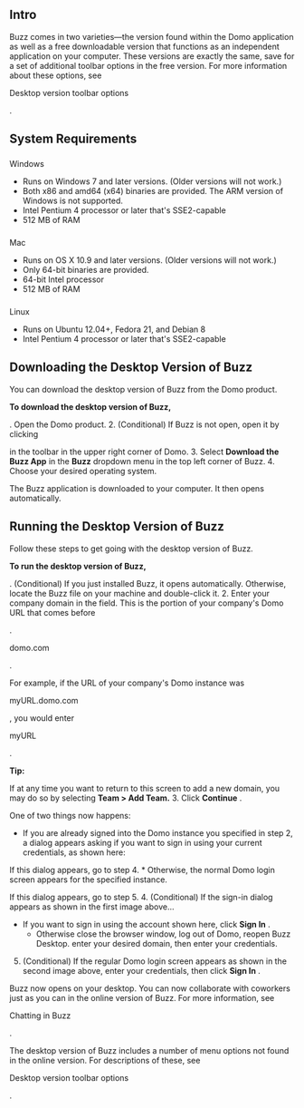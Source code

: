 

Intro
-------

Buzz comes in two varieties—the version found within the Domo application as well as a free downloadable version that functions as an independent application on your computer. These versions are exactly the same, save for a set of additional toolbar options in the free version. For more information about these options, see

Desktop version toolbar options

.


 System Requirements
---------------------


###
 Windows


* Runs on Windows 7 and later versions. (Older versions will not work.)
* Both x86 and amd64 (x64) binaries are provided. The ARM version of Windows is not supported.
* Intel Pentium 4 processor or later that's SSE2-capable
* 512 MB of RAM


###
 Mac


* Runs on OS X 10.9 and later versions. (Older versions will not work.)
* Only 64-bit binaries are provided.
* 64-bit Intel processor
* 512 MB of RAM


###
 Linux


* Runs on Ubuntu 12.04+, Fedora 21, and Debian 8
* Intel Pentium 4 processor or later that's SSE2-capable

Downloading the Desktop Version of Buzz
-----------------------------------------

You can download the desktop version of Buzz from the Domo product.


**To download the desktop version of Buzz,**

. Open the Domo product.
2. (Conditional) If Buzz is not open, open it by clicking

in the toolbar in the upper right corner of Domo.
3. Select
 **Download the Buzz App**
 in the
 **Buzz**
 dropdown menu in the top left corner of Buzz.
4. Choose your desired operating system.

The Buzz application is downloaded to your computer. It then opens automatically.


 Running the Desktop Version of Buzz
-------------------------------------

Follow these steps to get going with the desktop version of Buzz.


**To run the desktop version of Buzz,**

. (Conditional) If you just installed Buzz, it opens automatically. Otherwise, locate the Buzz file on your machine and double-click it.
2. Enter your company domain in the field. This is the portion of your company's Domo URL that comes before

.

domo.com

.

For example, if the URL of your company's Domo instance was


 myURL.domo.com


 , you would enter

myURL

.


**Tip:**

If at any time you want to return to this screen to add a new domain, you may do so by selecting
 **Team > Add Team.**
3. Click
 **Continue**
 .


 One of two things now happens:

* If you are already signed into the Domo instance you specified in step 2, a dialog appears asking if you want to sign in using your current credentials, as shown here:

 If this dialog appears, go to step 4.
	* Otherwise, the normal Domo login screen appears for the specified instance.

 If this dialog appears, go to step 5.
4. (Conditional) If the sign-in dialog appears as shown in the first image above...

* If you want to sign in using the account shown here, click
	 **Sign In**
	 .
	* Otherwise close the browser window, log out of Domo, reopen Buzz Desktop. enter your desired domain, then enter your credentials.
5. (Conditional) If the regular Domo login screen appears as shown in the second image above, enter your credentials, then click
 **Sign In**
 .

Buzz now opens on your desktop. You can now collaborate with coworkers just as you can in the online version of Buzz. For more information, see

Chatting in Buzz

.


 The desktop version of Buzz includes a number of menu options not found in the online version. For descriptions of these, see

Desktop version toolbar options

.

